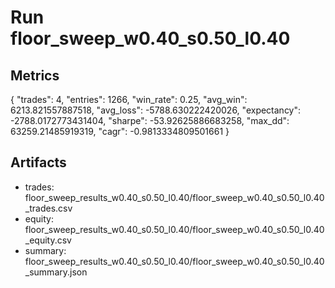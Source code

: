 # Run floor_sweep_w0.40_s0.50_l0.40

## Metrics
{
  "trades": 4,
  "entries": 1266,
  "win_rate": 0.25,
  "avg_win": 6213.821557887518,
  "avg_loss": -5788.630222420026,
  "expectancy": -2788.0172773431404,
  "sharpe": -53.92625886683258,
  "max_dd": 63259.21485919319,
  "cagr": -0.9813334809501661
}

## Artifacts
- trades: floor_sweep_results_w0.40_s0.50_l0.40/floor_sweep_w0.40_s0.50_l0.40_trades.csv
- equity: floor_sweep_results_w0.40_s0.50_l0.40/floor_sweep_w0.40_s0.50_l0.40_equity.csv
- summary: floor_sweep_results_w0.40_s0.50_l0.40/floor_sweep_w0.40_s0.50_l0.40_summary.json